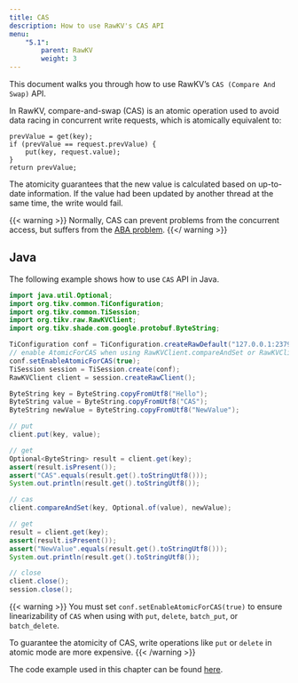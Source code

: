 ```yaml
---
title: CAS
description: How to use RawKV's CAS API 
menu:
    "5.1":
        parent: RawKV
        weight: 3
---
```


This document walks you through how to use RawKV’s `CAS (Compare And Swap)` API.

In RawKV, compare-and-swap (CAS) is an atomic operation used to avoid data racing in concurrent write requests, which is atomically equivalent to:

```
prevValue = get(key);
if (prevValue == request.prevValue) {
    put(key, request.value);
}
return prevValue;
```

The atomicity guarantees that the new value is calculated based on up-to-date information. If the value had been updated by another thread at the same time, the write would fail.

{{< warning >}}
Normally, CAS can prevent problems from the concurrent access, but suffers from the [ABA problem](https://en.wikipedia.org/wiki/ABA_problem).
{{</ warning >}}

## Java

The following example shows how to use `CAS` API in Java.

```java
import java.util.Optional;
import org.tikv.common.TiConfiguration;
import org.tikv.common.TiSession;
import org.tikv.raw.RawKVClient;
import org.tikv.shade.com.google.protobuf.ByteString;

TiConfiguration conf = TiConfiguration.createRawDefault("127.0.0.1:2379");
// enable AtomicForCAS when using RawKVClient.compareAndSet or RawKVClient.putIfAbsent
conf.setEnableAtomicForCAS(true);
TiSession session = TiSession.create(conf);
RawKVClient client = session.createRawClient();

ByteString key = ByteString.copyFromUtf8("Hello");
ByteString value = ByteString.copyFromUtf8("CAS");
ByteString newValue = ByteString.copyFromUtf8("NewValue");

// put
client.put(key, value);

// get
Optional<ByteString> result = client.get(key);
assert(result.isPresent());
assert("CAS".equals(result.get().toStringUtf8()));
System.out.println(result.get().toStringUtf8());

// cas
client.compareAndSet(key, Optional.of(value), newValue);

// get
result = client.get(key);
assert(result.isPresent());
assert("NewValue".equals(result.get().toStringUtf8()));
System.out.println(result.get().toStringUtf8());

// close
client.close();
session.close();
```

{{< warning >}}
You must set `conf.setEnableAtomicForCAS(true)` to ensure linearizability of `CAS` when using with `put`, `delete`, `batch_put`, or `batch_delete`.

To guarantee the atomicity of CAS, write operations like `put` or `delete` in atomic mode are more expensive.
{{< /warning >}}

The code example used in this chapter can be found [here](https://github.com/marsishandsome/tikv-client-examples/blob/main/java-example/src/main/java/example/rawkv/CAS.java).
